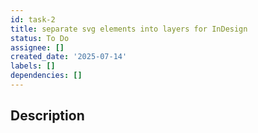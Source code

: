 ```yaml
---
id: task-2
title: separate svg elements into layers for InDesign
status: To Do
assignee: []
created_date: '2025-07-14'
labels: []
dependencies: []
---
```


## Description
